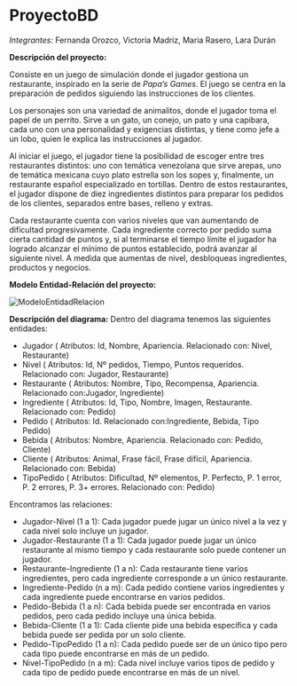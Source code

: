 # ProyectoBD
*Integrantes:* Fernanda Orozco, Victoria Madriz, Maria Rasero, Lara Durán
  
**Descripción del proyecto:**

Consiste en un juego de simulación donde el jugador gestiona un restaurante, inspirado en la serie de *Papa’s Games*. El juego se centra en la preparación de pedidos siguiendo las instrucciones de los clientes. 

Los personajes son una variedad de animalitos, donde el jugador toma el papel de un perrito. Sirve a un gato, un conejo, un pato y una capibara, cada uno con una personalidad y exigencias distintas, y tiene como jefe a un lobo, quien le explica las instrucciones al jugador. 

Al iniciar el juego, el jugador tiene la  posibilidad de escoger entre tres restaurantes distintos: uno con temática venezolana que sirve arepas, uno de temática mexicana cuyo plato estrella son los sopes y, finalmente, un restaurante español especializado en tortillas. Dentro de estos restaurantes, el jugador dispone de diez ingredientes distintos para preparar los pedidos de los clientes, separados entre bases, relleno y extras.

Cada restaurante cuenta con varios niveles que van aumentando de dificultad progresivamente. Cada ingrediente correcto por pedido suma cierta cantidad de puntos y, si al terminarse el tiempo límite el jugador ha logrado alcanzar el mínimo de puntos establecido, podrá avanzar al siguiente nivel. A medida que aumentas de nivel, desbloqueas ingredientes, productos y negocios.  

**Modelo Entidad-Relación del proyecto:**

![ModeloEntidadRelacion](https://github.com/user-attachments/assets/7525a12a-b58b-4dff-8005-76c730b6c465)

**Descripción del diagrama:**
Dentro del diagrama tenemos las siguientes entidades:
- Jugador (
Atributos: Id, Nombre, Apariencia.
Relacionado con: Nivel, Restaurante)
- Nivel (
Atributos: Id, Nº pedidos, Tiempo, Puntos requeridos.
Relacionado con: Jugador, Restaurante)
- Restaurante (
Atributos: Nombre, Tipo, Recompensa, Apariencia.
Relacionado con:Jugador, Ingrediente)
- Ingrediente (
Atributos: Id, Tipo, Nombre, Imagen, Restaurante.
Relacionado con: Pedido)
- Pedido (
Atributos: Id.
Relacionado con:Ingrediente, Bebida, Tipo Pedido)
- Bebida (
Atributos: Nombre, Apariencia.
Relacionado con: Pedido, Cliente)
- Cliente (
Atributos: Animal, Frase fácil, Frase difícil, Apariencia.
Relacionado con: Bebida)
- TipoPedido (
Atributos: Dificultad, Nº elementos, P. Perfecto, P. 1 error, P. 2 errores, P. 3+ errores.
Relacionado con: Pedido)

Encontramos las relaciones:
- Jugador-Nivel (1 a 1): Cada jugador puede jugar un único nivel a la vez y cada nivel solo incluye un jugador.
- Jugador-Restaurante (1 a 1):  Cada jugador puede jugar un único restaurante al mismo tiempo y cada restaurante solo puede contener un jugador.
- Restaurante-Ingrediente (1 a n):  Cada restaurante tiene varios ingredientes, pero cada ingrediente corresponde a un único restaurante.
- Ingrediente-Pedido (n a m): Cada pedido contiene varios ingredientes y cada ingrediente puede encontrarse en varios pedidos.
- Pedido-Bebida (1 a n): Cada bebida puede ser encontrada en varios pedidos, pero cada pedido incluye una única bebida.
- Bebida-Cliente (1 a 1): Cada cliente pide una bebida específica y cada bebida puede ser pedida por un solo cliente.
- Pedido-TipoPedido (1 a n): Cada pedido puede ser de un único tipo pero cada tipo puede encontrarse en más de un pedido.
- Nivel-TipoPedido (n a m): Cada nivel incluye varios tipos de pedido y cada tipo de pedido puede encontrarse en más de un nivel.



